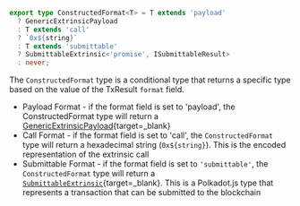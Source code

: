 ```ts
export type ConstructedFormat<T> = T extends 'payload'
  ? GenericExtrinsicPayload
  : T extends 'call'
  ? `0x${string}`
  : T extends 'submittable'
  ? SubmittableExtrinsic<'promise', ISubmittableResult>
  : never;
```

The `ConstructedFormat` type is a conditional type that returns a specific type based on the value of the TxResult `format` field.

- Payload Format - if the format field is set to 'payload', the ConstructedFormat type will return a [GenericExtrinsicPayload](https://github.com/polkadot-js/api/blob/3b7b44f048ff515579dd233ea6964acec39c0589/packages/types/src/extrinsic/ExtrinsicPayload.ts#L48){target=_blank}
- Call Format - if the format field is set to 'call', the `ConstructedFormat` type will return a hexadecimal string (`0x${string}`). This is the encoded representation of the extrinsic call
- Submittable Format - if the format field is set to `'submittable'`, the `ConstructedFormat` type will return a [`SubmittableExtrinsic`](https://github.com/polkadot-js/api/blob/3b7b44f048ff515579dd233ea6964acec39c0589/packages/api-base/src/types/submittable.ts#L56){target=_blank}. This is a Polkadot.js type that represents a transaction that can be submitted to the blockchain
